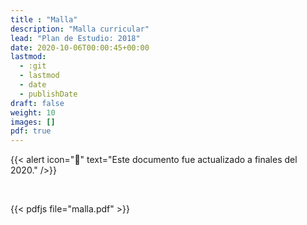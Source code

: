 ```yaml
---
title : "Malla"
description: "Malla curricular"
lead: "Plan de Estudio: 2018"
date: 2020-10-06T00:00:45+00:00
lastmod:
  - :git
  - lastmod
  - date
  - publishDate
draft: false
weight: 10
images: []
pdf: true
---
```


{{< alert icon="🔔" text="Este documento fue actualizado a finales del 2020." />}}

<br>

{{< pdfjs file="malla.pdf" >}}
